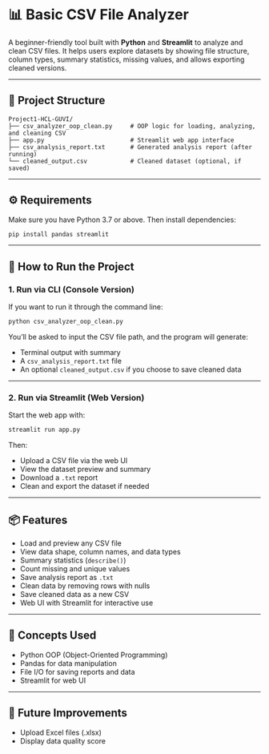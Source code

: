 
# 📊 Basic CSV File Analyzer

A beginner-friendly tool built with **Python** and **Streamlit** to analyze and clean CSV files. It helps users explore datasets by showing file structure, column types, summary statistics, missing values, and allows exporting cleaned versions.

---

## 📁 Project Structure

```
Project1-HCL-GUVI/
├── csv_analyzer_oop_clean.py     # OOP logic for loading, analyzing, and cleaning CSV
├── app.py                        # Streamlit web app interface
├── csv_analysis_report.txt       # Generated analysis report (after running)
└── cleaned_output.csv            # Cleaned dataset (optional, if saved)
```

---

## ⚙️ Requirements

Make sure you have Python 3.7 or above. Then install dependencies:

```bash
pip install pandas streamlit
```

---

## 🚀 How to Run the Project

### 1. Run via CLI (Console Version)

If you want to run it through the command line:

```bash
python csv_analyzer_oop_clean.py
```

You’ll be asked to input the CSV file path, and the program will generate:
- Terminal output with summary
- A `csv_analysis_report.txt` file
- An optional `cleaned_output.csv` if you choose to save cleaned data

---

### 2. Run via Streamlit (Web Version)

Start the web app with:

```bash
streamlit run app.py
```

Then:
- Upload a CSV file via the web UI
- View the dataset preview and summary
- Download a `.txt` report
- Clean and export the dataset if needed

---

## 📦 Features

- Load and preview any CSV file
- View data shape, column names, and data types
- Summary statistics (`describe()`)
- Count missing and unique values
- Save analysis report as `.txt`
- Clean data by removing rows with nulls
- Save cleaned data as a new CSV
- Web UI with Streamlit for interactive use

---

## 🧠 Concepts Used

- Python OOP (Object-Oriented Programming)
- Pandas for data manipulation
- File I/O for saving reports and data
- Streamlit for web UI

---

## 🔧 Future Improvements

- Upload Excel files (.xlsx)
- Display data quality score
